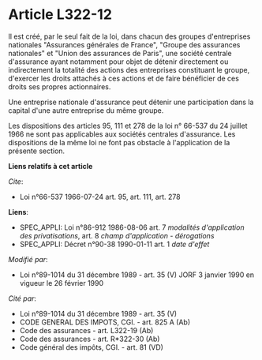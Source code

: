 # Article L322-12

Il est créé, par le seul fait de la loi, dans chacun des groupes d'entreprises nationales "Assurances générales de France",
"Groupe des assurances nationales" et "Union des assurances de Paris", une société centrale d'assurance ayant notamment pour
objet de détenir directement ou indirectement la totalité des actions des entreprises constituant le groupe, d'exercer les
droits attachés à ces actions et de faire bénéficier de ces droits ses propres actionnaires.

Une entreprise nationale d'assurance peut détenir une participation dans la capital d'une autre entreprise du même groupe.

Les dispositions des articles 95, 111 et 278 de la loi n° 66-537 du 24 juillet 1966 ne sont pas applicables aux sociétés
centrales d'assurance. Les dispositions de la même loi ne font pas obstacle à l'application de la présente section.

**Liens relatifs à cet article**

_Cite_:

  - Loi n°66-537 1966-07-24 art. 95, art. 111, art. 278

**Liens**:

  - SPEC_APPLI: Loi n°86-912 1986-08-06 art. 7 *modalités d'application des privatisations*, art. 8 *champ d'application - dérogations*
  - SPEC_APPLI: Décret n°90-38 1990-01-11 art. 1 *date d'effet*

_Modifié par_:

  - Loi n°89-1014 du 31 décembre 1989 - art. 35 (V) JORF 3 janvier 1990 en vigueur le 26 février 1990

_Cité par_:

  - Loi n°89-1014 du 31 décembre 1989 - art. 35 (V)
  - CODE GENERAL DES IMPOTS, CGI. - art. 825 A (Ab)
  - Code des assurances - art. L322-19 (Ab)
  - Code des assurances - art. R*322-30 (Ab)
  - Code général des impôts, CGI. - art. 81 (VD)
